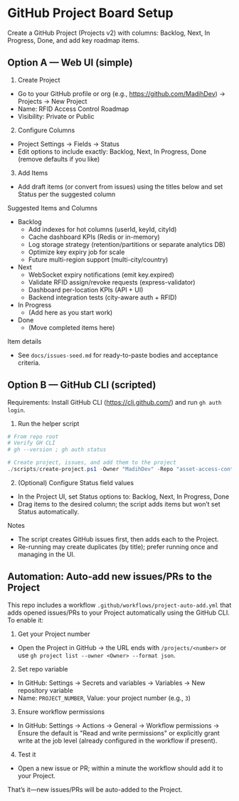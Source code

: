 # GitHub Project Board Setup

Create a GitHub Project (Projects v2) with columns: Backlog, Next, In Progress, Done, and add key roadmap items.

## Option A — Web UI (simple)

1. Create Project

- Go to your GitHub profile or org (e.g., https://github.com/MadihDev) → Projects → New Project
- Name: RFID Access Control Roadmap
- Visibility: Private or Public

2. Configure Columns

- Project Settings → Fields → Status
- Edit options to include exactly: Backlog, Next, In Progress, Done (remove defaults if you like)

3. Add Items

- Add draft items (or convert from issues) using the titles below and set Status per the suggested column

Suggested Items and Columns

- Backlog
  - Add indexes for hot columns (userId, keyId, cityId)
  - Cache dashboard KPIs (Redis or in-memory)
  - Log storage strategy (retention/partitions or separate analytics DB)
  - Optimize key expiry job for scale
  - Future multi-region support (multi-city/country)
- Next
  - WebSocket expiry notifications (emit key.expired)
  - Validate RFID assign/revoke requests (express-validator)
  - Dashboard per-location KPIs (API + UI)
  - Backend integration tests (city-aware auth + RFID)
- In Progress
  - (Add here as you start work)
- Done
  - (Move completed items here)

Item details

- See `docs/issues-seed.md` for ready-to-paste bodies and acceptance criteria.

## Option B — GitHub CLI (scripted)

Requirements: Install GitHub CLI (https://cli.github.com/) and run `gh auth login`.

1. Run the helper script

```powershell
# From repo root
# Verify GH CLI
# gh --version ; gh auth status

# Create project, issues, and add them to the project
./scripts/create-project.ps1 -Owner "MadihDev" -Repo "asset-access-control" -ProjectName "RFID Access Control Roadmap"
```

2. (Optional) Configure Status field values

- In the Project UI, set Status options to: Backlog, Next, In Progress, Done
- Drag items to the desired column; the script adds items but won’t set Status automatically.

Notes

- The script creates GitHub issues first, then adds each to the Project.
- Re-running may create duplicates (by title); prefer running once and managing in the UI.

## Automation: Auto-add new issues/PRs to the Project

This repo includes a workflow `.github/workflows/project-auto-add.yml` that adds opened issues/PRs to your Project automatically using the GitHub CLI. To enable it:

1. Get your Project number

- Open the Project in GitHub → the URL ends with `/projects/<number>` or use `gh project list --owner <Owner> --format json`.

2. Set repo variable

- In GitHub: Settings → Secrets and variables → Variables → New repository variable
- Name: `PROJECT_NUMBER`, Value: your project number (e.g., `3`)

3. Ensure workflow permissions

- In GitHub: Settings → Actions → General → Workflow permissions → Ensure the default is "Read and write permissions" or explicitly grant write at the job level (already configured in the workflow if present).

4. Test it

- Open a new issue or PR; within a minute the workflow should add it to your Project.

That’s it—new issues/PRs will be auto-added to the Project.
